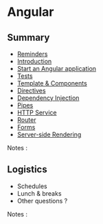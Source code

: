 # Angular

<!-- .slide: class="page-title" -->

<!-- FIXME: by @ldez, see the issue # 62 in Github -->
<style>
  .toc {
    font-size: 1.30rem !important;
  }
</style>



## Summary

<!-- .slide: id = "master-toc" class="toc" -->

- [Reminders](#/1)
- [Introduction](#/2)
- [Start an Angular application](#/3)
- [Tests](#/4)
- [Template & Components](#/5)
- [Directives](#/6)
- [Dependency Injection](#/7)
- [Pipes](#/8)
- [HTTP Service](#/9)
- [Router](#/10)
- [Forms](#/11)
- [Server-side Rendering](#/12)

Notes :



## Logistics

- Schedules
- Lunch & breaks
- Other questions ?

Notes :
